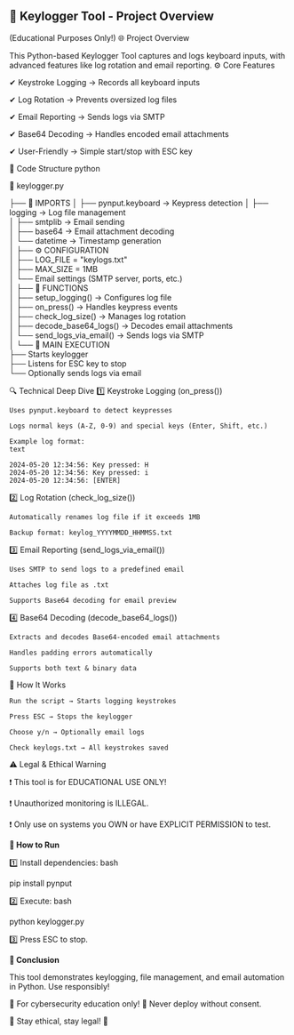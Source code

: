## 🔐 Keylogger Tool - Project Overview

(Educational Purposes Only!)
🌐 Project Overview

This Python-based Keylogger Tool captures and logs keyboard inputs, with advanced features like log rotation and email reporting.
⚙️ Core Features

✔ Keystroke Logging → Records all keyboard inputs

✔ Log Rotation → Prevents oversized log files

✔ Email Reporting → Sends logs via SMTP

✔ Base64 Decoding → Handles encoded email attachments

✔ User-Friendly → Simple start/stop with ESC key

📜 Code Structure
python

📂 keylogger.py

├── 📜 IMPORTS
│   ├── pynput.keyboard → Keypress detection
│   ├── logging → Log file management  
│   ├── smtplib → Email sending  
│   ├── base64 → Email attachment decoding  
│   └── datetime → Timestamp generation  
│
├── ⚙️ CONFIGURATION  
│   ├── LOG_FILE = "keylogs.txt"  
│   ├── MAX_SIZE = 1MB  
│   └── Email settings (SMTP server, ports, etc.)  
│
├── 🔧 FUNCTIONS  
│   ├── setup_logging() → Configures log file  
│   ├── on_press() → Handles keypress events  
│   ├── check_log_size() → Manages log rotation  
│   ├── decode_base64_logs() → Decodes email attachments  
│   └── send_logs_via_email() → Sends logs via SMTP  
│
└── 🚀 MAIN EXECUTION  
    ├── Starts keylogger  
    ├── Listens for ESC key to stop  
    └── Optionally sends logs via email  

🔍 Technical Deep Dive
1️⃣ Keystroke Logging (on_press())

    Uses pynput.keyboard to detect keypresses

    Logs normal keys (A-Z, 0-9) and special keys (Enter, Shift, etc.)

    Example log format:
    text

    2024-05-20 12:34:56: Key pressed: H  
    2024-05-20 12:34:56: Key pressed: i  
    2024-05-20 12:34:56: [ENTER]  

2️⃣ Log Rotation (check_log_size())

    Automatically renames log file if it exceeds 1MB

    Backup format: keylog_YYYYMMDD_HHMMSS.txt

3️⃣ Email Reporting (send_logs_via_email())

    Uses SMTP to send logs to a predefined email

    Attaches log file as .txt

    Supports Base64 decoding for email preview

4️⃣ Base64 Decoding (decode_base64_logs())

    Extracts and decodes Base64-encoded email attachments

    Handles padding errors automatically

    Supports both text & binary data

🚀 How It Works

    Run the script → Starts logging keystrokes

    Press ESC → Stops the keylogger

    Choose y/n → Optionally email logs

    Check keylogs.txt → All keystrokes saved

⚠️ Legal & Ethical Warning

❗ This tool is for EDUCATIONAL USE ONLY!

❗ Unauthorized monitoring is ILLEGAL.

❗ Only use on systems you OWN or have EXPLICIT PERMISSION to test.

**🔧 How to Run**

1️⃣ Install dependencies:
bash

pip install pynput

2️⃣ Execute:
bash

python keylogger.py

3️⃣ Press ESC to stop.

**🎯 Conclusion**

This tool demonstrates keylogging, file management, and email automation in Python. Use responsibly!

🔹 For cybersecurity education only!
🔹 Never deploy without consent.

🚨 Stay ethical, stay legal! 🚨
